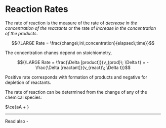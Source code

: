 # Reaction Rates

The rate of reaction is the measure of the rate of *decrease in the concentration of the reactants* or the rate of *increase in the concentration of the products*.

$${\LARGE Rate = \frac{change\;in\;concentration}{elapsed\;time}}$$

The concentration chanes depend on stoichiometry,

$${\LARGE Rate = \frac{\Delta [product]}{v_{prod}\; \Delta t} = - \frac{\Delta [reactant]}{v_{react}\; \Delta t}}$$


Positive rate corresponds with formation of products and negative for depletion of reactants.

The rate of reaction can be determined from the change of any of the chemical species:

$\ce{aA + }


---
Read also - 
